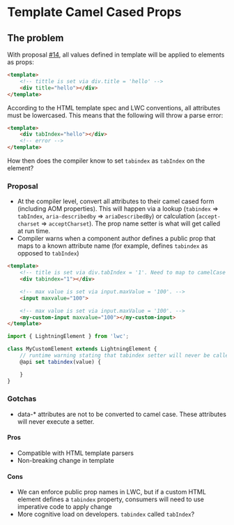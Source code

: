 # Template Camel Cased Props

## The problem

With proposal [#14](https://github.com/salesforce/lwc/pull/14), all values defined in template will be applied to elements as props:

```html
<template>
    <!-- tittle is set via div.title = 'hello' -->
    <div title="hello"></div>
</template>
```

According to the HTML template spec and LWC conventions, all attributes must be lowercased. This means that the following will throw a parse error:
```html
<template>
    <div tabIndex="hello"></div>
    <!-- error -->
</template>
```

How then does the compiler know to set `tabindex` as `tabIndex` on the element?

### Proposal

- At the compiler level, convert all attributes to their camel cased form (including AOM properties). This will happen via a lookup (`tabindex` => `tabIndex`, `aria-describedby` => `ariaDescribedBy`) or calculation (`accept-charset` => `acceptCharset`). The prop name setter is what will get called at run time.
- Compiler warns when a component author defines a public prop that maps to a known attribute name (for example, defines `tabindex` as opposed to `tabIndex`)

```html
<template>
    <!-- title is set via div.tabIndex = '1'. Need to map to camelCase -->
    <div tabindex="1"></div>

    <!-- max value is set via input.maxValue = '100'. -->
    <input maxvalue="100">

    <!-- max value is set via input.maxValue = '100'. -->
    <my-custom-input maxvalue="100"></my-custom-input>
</template>
```

```js
import { LightningElement } from 'lwc';

class MyCustomElement extends LightningElement {
    // runtime warning stating that tabindex setter will never be called by the template. Consider renaming.
    @api set tabindex(value) {

    }
}
```
### Gotchas
- data-* attributes are not to be converted to camel case. These attributes will never execute a setter.

#### Pros
- Compatible with HTML template parsers
- Non-breaking change in template

#### Cons
- We can enforce public prop names in LWC, but if a custom HTML element defines a `tabindex` property, consumers will need to use imperative code to apply change
- More cognitive load on developers. `tabindex` called `tabIndex`?
